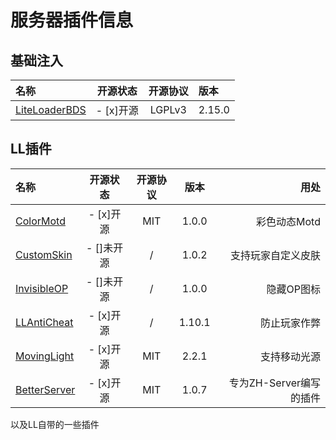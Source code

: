 # 服务器插件信息

## 基础注入

| 名称 | 开源状态 | 开源协议 | 版本 |
| :----- | :-----: | :-----: | :----- |
| [LiteLoaderBDS](https://github.com/LiteLDev/LiteLoaderBDS/) | - [x]开源 | LGPLv3 | 2.15.0 |

## LL插件

| 名称 | 开源状态 | 开源协议 | 版本 | 用处 |
| :----- | :-----: | :-----: | :-----: | -----: |
| [ColorMotd](https://github.com/ShrBox/ColorMotd/) | -  [x]开源 | MIT | 1.0.0 | 彩色动态Motd |
| [CustomSkin]() | - []未开源 | / | 1.0.2 | 支持玩家自定义皮肤 |
| [InvisibleOP]() | - []未开源 | / | 1.0.0 | 隐藏OP图标 |
| [LLAntiCheat](https://github.com/Tooth-Hub/LLAntiCheat) | - [x]开源 | / | 1.10.1 | 防止玩家作弊 |
| [MovingLight](https://github.com/Redbeanw44602/MovingLight) | - [x]开源 | MIT | 2.2.1 | 支持移动光源 |
| [BetterServer](https://github.com/FTS427/BetterServer) | - [x]开源 | MIT | 1.0.7 | 专为ZH-Server编写的插件 |

以及LL自带的一些插件
